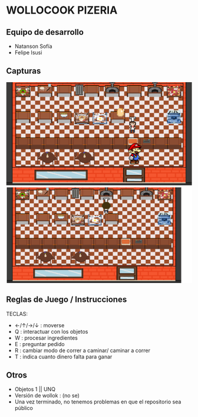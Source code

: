 # WOLLOCOOK PIZERIA

## Equipo de desarrollo

- Natanson Sofía
- Felipe Isusi


## Capturas

![captura1](https://github.com/obj1unq/2024s2-tp-grupal-juego-2024s2-grupo7/blob/master/assets/Captura%20de%20pantalla%202024-11-25%20165652.png)
![captura2](https://github.com/obj1unq/2024s2-tp-grupal-juego-2024s2-grupo7/blob/master/assets/Captura%20de%20pantalla%202024-11-24%20233005.png)

## Reglas de Juego / Instrucciones

TECLAS:

- ←/↑/→/↓ : moverse
- Q : interactuar con los objetos
- W : procesar ingredientes
- E : preguntar pedido
- R : cambiar modo de correr a caminar/ caminar a correr
- T : indica cuanto dinero falta para ganar


## Otros

- Objetos 1 || UNQ 
- Versión de wollok : (no se)
- Una vez terminado, no tenemos problemas en que el repositorio sea público
